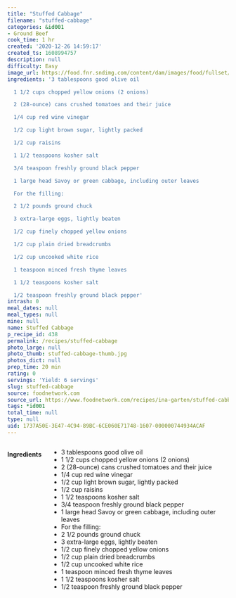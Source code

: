 ```yaml
---
title: "Stuffed Cabbage"
filename: "stuffed-cabbage"
categories: &id001
- Ground Beef
cook_time: 1 hr
created: '2020-12-26 14:59:17'
created_ts: 1608994757
description: null
difficulty: Easy
image_url: https://food.fnr.sndimg.com/content/dam/images/food/fullset/2011/7/26/0/BX0301_stuffed-cabbage_s4x3.jpg.rend.hgtvcom.826.620.suffix/1406932659102.jpeg
ingredients: '3 tablespoons good olive oil

  1 1/2 cups chopped yellow onions (2 onions)

  2 (28-ounce) cans crushed tomatoes and their juice

  1/4 cup red wine vinegar

  1/2 cup light brown sugar, lightly packed

  1/2 cup raisins

  1 1/2 teaspoons kosher salt

  3/4 teaspoon freshly ground black pepper

  1 large head Savoy or green cabbage, including outer leaves

  For the filling:

  2 1/2 pounds ground chuck

  3 extra-large eggs, lightly beaten

  1/2 cup finely chopped yellow onions

  1/2 cup plain dried breadcrumbs

  1/2 cup uncooked white rice

  1 teaspoon minced fresh thyme leaves

  1 1/2 teaspoons kosher salt

  1/2 teaspoon freshly ground black pepper'
intrash: 0
meal_dates: null
meal_types: null
mine: null
name: Stuffed Cabbage
p_recipe_id: 438
permalink: /recipes/stuffed-cabbage
photo_large: null
photo_thumb: stuffed-cabbage-thumb.jpg
photos_dict: null
prep_time: 20 min
rating: 0
servings: 'Yield: 6 servings'
slug: stuffed-cabbage
source: foodnetwork.com
source_url: https://www.foodnetwork.com/recipes/ina-garten/stuffed-cabbage-recipe-1920701
tags: *id001
total_time: null
type: null
uid: 1737A50E-3E47-4C94-89BC-6CE060E71748-1607-000000744934ACAF
---
```

<div class="large-8 medium-7 columns" id="writeup">	</div><!-- #writeup -->
</div><!-- #row-one -->
<div class="row" id="row-two">	<div class="medium-4 small-5 columns" id="ingredients"><h4>Ingredients</h4><div class="box box-ingredients content"><ul>
<li>3 tablespoons good olive oil</li>
<li>1 1/2 cups chopped yellow onions (2 onions)</li>
<li>2 (28-ounce) cans crushed tomatoes and their juice</li>
<li>1/4 cup red wine vinegar</li>
<li>1/2 cup light brown sugar, lightly packed</li>
<li>1/2 cup raisins</li>
<li>1 1/2 teaspoons kosher salt</li>
<li>3/4 teaspoon freshly ground black pepper</li>
<li>1 large head Savoy or green cabbage, including outer leaves</li>
<li>For the filling:</li>
<li>2 1/2 pounds ground chuck</li>
<li>3 extra-large eggs, lightly beaten</li>
<li>1/2 cup finely chopped yellow onions</li>
<li>1/2 cup plain dried breadcrumbs</li>
<li>1/2 cup uncooked white rice</li>
<li>1 teaspoon minced fresh thyme leaves</li>
<li>1 1/2 teaspoons kosher salt</li>
<li>1/2 teaspoon freshly ground black pepper</li>
</ul>
</div>	</div>	<div class="medium-6 small-7 columns" id="directions">	</div>